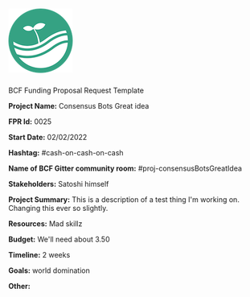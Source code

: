 
# ![BCF Logo Round Tiny](https://raw.githubusercontent.com/The-Bitcoin-Cash-Fund/Branding/master/BCF%20Symbol%20Round%20Tiny.png)
BCF Funding Proposal Request Template

**Project Name:**
Consensus Bots Great idea

**FPR Id:**
0025

**Start Date:**
02/02/2022

**Hashtag:**
#cash-on-cash-on-cash

**Name of BCF Gitter community room:**
#proj-consensusBotsGreatIdea

**Stakeholders:**
Satoshi himself

**Project Summary:**
This is a description of a test thing I&#39;m working on.  Changing this ever so slightly.

**Resources:**
Mad skillz

**Budget:**
We&#39;ll need about 3.50

**Timeline:**
2 weeks

**Goals:**
world domination

**Other:**

